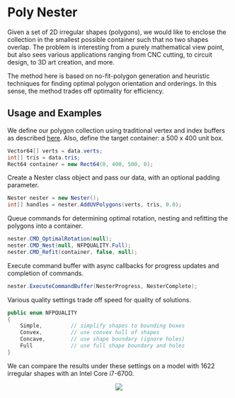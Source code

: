# Poly Nester

Given a set of 2D irregular shapes (polygons), we would like to enclose the collection in the smallest possible container such that no two shapes overlap. The problem is interesting from a purely mathematical view point, but also sees various applications ranging from CNC cutting, to circuit design, to 3D art creation, and more.

The method here is based on no-fit-polygon generation and heuristic techniques for finding optimal polygon orientation and orderings. In this sense, the method trades off optimality for efficiency.

## Usage and Examples

We define our polygon collection using traditional vertex and index buffers as described [here](https://docs.microsoft.com/en-us/windows/win32/direct3d9/rendering-from-vertex-and-index-buffers). Also, define the target container: a 500 x 400 unit box.

```cs
Vector64[] verts = data.verts;
int[] tris = data.tris;
Rect64 container = new Rect64(0, 400, 500, 0);
```

Create a Nester class object and pass our data, with an optional padding parameter.

```cs
Nester nester = new Nester();
int[] handles = nester.AddUVPolygons(verts, tris, 0.0);
```

Queue commands for determining optimal rotation, nesting and refitting the polygons into a container.

```cs
nester.CMD_OptimalRotation(null);
nester.CMD_Nest(null, NFPQUALITY.Full);
nester.CMD_Refit(container, false, null);
```

Execute command buffer with async callbacks for progress updates and completion of commands.

```cs
nester.ExecuteCommandBuffer(NesterProgress, NesterComplete);
```

Various quality settings trade off speed for quality of solutions.

```cs
public enum NFPQUALITY
{
    Simple,         // simplify shapes to bounding boxes
    Convex,         // use convex hull of shapes
    Concave,        // use shape boundary (ignore holes)
    Full            // use full shape boundary and holes
}
```

We can compare the results under these settings on a model with 1622 irregular shapes with an Intel Core i7-6700.

<p align="center"><img src="https://user-images.githubusercontent.com/26099083/97882676-e0d9d380-1cf1-11eb-8457-c37325159a0f.png"></p>
